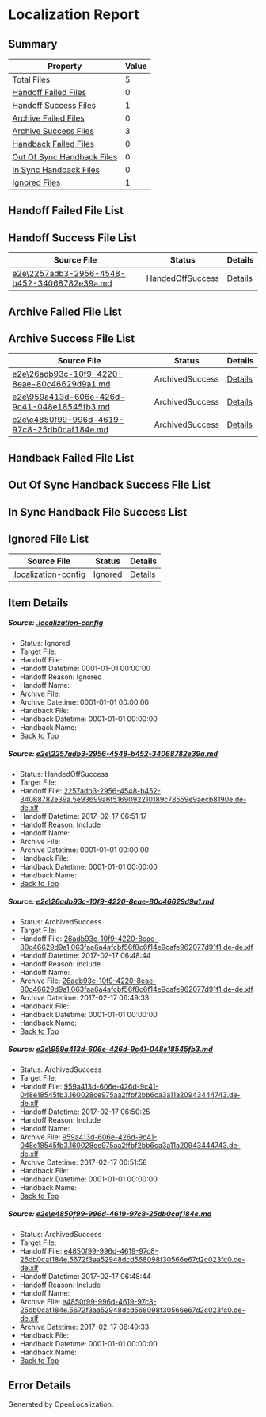 # <a name='report-top'></a> Localization Report

## Summary
 Property | Value 
 -------- | ----- 
 Total Files | 5
[ Handoff Failed Files ](#handoff-failed-list)| 0
[ Handoff Success Files ](#handoff-success-list)| 1
[ Archive Failed Files ](#archive-failed-list)| 0
[ Archive Success Files ](#archive-success-list)| 3
[ Handback Failed Files ](#handback-failed-list)| 0
[ Out Of Sync Handback Files ](#outofsync-handback-success-list)| 0
[ In Sync Handback Files ](#insync-handback-success-list)| 0
[ Ignored Files ](#ignored-list)| 1

## <a name='handoff-failed-list'></a> Handoff Failed File List

## <a name='handoff-success-list'></a> Handoff Success File List
 Source File | Status | Details 
 ----------- | ------ | ------- 
 [e2e\2257adb3-2956-4548-b452-34068782e39a.md](https://github.com/OpenLocalizationTestOrg/ol-test0/blob/564a01d173178bb79e7622b5dcedae03f2fd0d3c/e2e/2257adb3-2956-4548-b452-34068782e39a.md) | HandedOffSuccess | [Details](#8d0d3d2acaf20a34e233145bb89661f1bddb67811)

## <a name='archive-failed-list'></a> Archive Failed File List

## <a name='archive-success-list'></a> Archive Success File List
 Source File | Status | Details 
 ----------- | ------ | ------- 
 [e2e\26adb93c-10f9-4220-8eae-80c46629d9a1.md](https://github.com/OpenLocalizationTestOrg/ol-test0/blob/127bbf0117aff07cf952fb33acc9f72677bcfa18/e2e/26adb93c-10f9-4220-8eae-80c46629d9a1.md) | ArchivedSuccess | [Details](#39eb4ad38a14114a6e48d30c235c2ed4b0c493fe2)
 [e2e\959a413d-606e-426d-9c41-048e18545fb3.md](https://github.com/OpenLocalizationTestOrg/ol-test0/blob/3334d2ef73fad8b42f9a18654d49cef7a010d77d/e2e/959a413d-606e-426d-9c41-048e18545fb3.md) | ArchivedSuccess | [Details](#c8e9ff414ff852bcd41fa34edaee633e791966853)
 [e2e\e4850f99-996d-4619-97c8-25db0caf184e.md](https://github.com/OpenLocalizationTestOrg/ol-test0/blob/127bbf0117aff07cf952fb33acc9f72677bcfa18/e2e/e4850f99-996d-4619-97c8-25db0caf184e.md) | ArchivedSuccess | [Details](#5a8ab25c4748061db1a724798636b9de6ba6fd574)

## <a name='handback-failed-list'></a> Handback Failed File List

## <a name='outofsync-handback-success-list'></a> Out Of Sync Handback Success File List

## <a name='insync-handback-success-list'></a> In Sync Handback File Success List

## <a name='ignored-list'></a> Ignored File List
 Source File | Status | Details 
 ----------- | ------ | ------- 
 [.localization-config](https://github.com/OpenLocalizationTestOrg/ol-test0/blob/564a01d173178bb79e7622b5dcedae03f2fd0d3c/.localization-config) | Ignored | [Details](#cb0632cf59c1387fc1742bfb9fa3c47f87e2e5c90)

## Item Details
##### <a name='cb0632cf59c1387fc1742bfb9fa3c47f87e2e5c90'></a> Source: [.localization-config](https://github.com/OpenLocalizationTestOrg/ol-test0/blob/564a01d173178bb79e7622b5dcedae03f2fd0d3c/.localization-config)
* Status: Ignored
* Target File: 
* Handoff File: 
* Handoff Datetime: 0001-01-01 00:00:00
* Handoff Reason: Ignored
* Handoff Name: 
* Archive File: 
* Archive Datetime: 0001-01-01 00:00:00
* Handback File: 
* Handback Datetime: 0001-01-01 00:00:00
* Handback Name: 
* [Back to Top](#report-top)

##### <a name='8d0d3d2acaf20a34e233145bb89661f1bddb67811'></a> Source: [e2e\2257adb3-2956-4548-b452-34068782e39a.md](https://github.com/OpenLocalizationTestOrg/ol-test0/blob/564a01d173178bb79e7622b5dcedae03f2fd0d3c/e2e/2257adb3-2956-4548-b452-34068782e39a.md)
* Status: HandedOffSuccess
* Target File: 
* Handoff File: [2257adb3-2956-4548-b452-34068782e39a.5e93699a6f5169092210189c78559e9aecb8190e.de-de.xlf](https://github.com/OpenLocalizationTestOrg/ol-test0-handoff/blob/7f0a7b53db9559b5ac825a22c215e6c0fb059d0e/ol-handoff/OpenLocalizationTestOrg/ol-test0-dede/xinjiang/ht/2257adb3-2956-4548-b452-34068782e39a.5e93699a6f5169092210189c78559e9aecb8190e.de-de.xlf)
* Handoff Datetime: 2017-02-17 06:51:17
* Handoff Reason: Include
* Handoff Name: 
* Archive File: 
* Archive Datetime: 0001-01-01 00:00:00
* Handback File: 
* Handback Datetime: 0001-01-01 00:00:00
* Handback Name: 
* [Back to Top](#report-top)

##### <a name='39eb4ad38a14114a6e48d30c235c2ed4b0c493fe2'></a> Source: [e2e\26adb93c-10f9-4220-8eae-80c46629d9a1.md](https://github.com/OpenLocalizationTestOrg/ol-test0/blob/127bbf0117aff07cf952fb33acc9f72677bcfa18/e2e/26adb93c-10f9-4220-8eae-80c46629d9a1.md)
* Status: ArchivedSuccess
* Target File: 
* Handoff File: [26adb93c-10f9-4220-8eae-80c46629d9a1.063faa6a4afcbf56f8c6f14e9cafe962077d91f1.de-de.xlf](https://github.com/OpenLocalizationTestOrg/ol-test0-handoff/blob/6b7f851313b5f44232fac8de2196ac945d6ee0ac/ol-handoff/OpenLocalizationTestOrg/ol-test0-dede/xinjiang/ht/26adb93c-10f9-4220-8eae-80c46629d9a1.063faa6a4afcbf56f8c6f14e9cafe962077d91f1.de-de.xlf)
* Handoff Datetime: 2017-02-17 06:48:44
* Handoff Reason: Include
* Handoff Name: 
* Archive File: [26adb93c-10f9-4220-8eae-80c46629d9a1.063faa6a4afcbf56f8c6f14e9cafe962077d91f1.de-de.xlf](https://github.com/OpenLocalizationTestOrg/ol-test0-handoff/blob/6b941b270ca0f406e7c59dcd511ca2f96c63c9c2/ol-archive/OpenLocalizationTestOrg/ol-test0-dede/xinjiang/ht/26adb93c-10f9-4220-8eae-80c46629d9a1.063faa6a4afcbf56f8c6f14e9cafe962077d91f1.de-de.xlf)
* Archive Datetime: 2017-02-17 06:49:33
* Handback File: 
* Handback Datetime: 0001-01-01 00:00:00
* Handback Name: 
* [Back to Top](#report-top)

##### <a name='c8e9ff414ff852bcd41fa34edaee633e791966853'></a> Source: [e2e\959a413d-606e-426d-9c41-048e18545fb3.md](https://github.com/OpenLocalizationTestOrg/ol-test0/blob/3334d2ef73fad8b42f9a18654d49cef7a010d77d/e2e/959a413d-606e-426d-9c41-048e18545fb3.md)
* Status: ArchivedSuccess
* Target File: 
* Handoff File: [959a413d-606e-426d-9c41-048e18545fb3.160028ce975aa2ffbf2bb6ca3a11a20943444743.de-de.xlf](https://github.com/OpenLocalizationTestOrg/ol-test0-handoff/blob/1fc490a8ab9963af290c4ddd2c5af4a938a3e21d/ol-handoff/OpenLocalizationTestOrg/ol-test0-dede/xinjiang/ht/959a413d-606e-426d-9c41-048e18545fb3.160028ce975aa2ffbf2bb6ca3a11a20943444743.de-de.xlf)
* Handoff Datetime: 2017-02-17 06:50:25
* Handoff Reason: Include
* Handoff Name: 
* Archive File: [959a413d-606e-426d-9c41-048e18545fb3.160028ce975aa2ffbf2bb6ca3a11a20943444743.de-de.xlf](https://github.com/OpenLocalizationTestOrg/ol-test0-handoff/blob/30b91e94755b54583e50eba5862afc6b74dc6a31/ol-archive/OpenLocalizationTestOrg/ol-test0-dede/xinjiang/ht/959a413d-606e-426d-9c41-048e18545fb3.160028ce975aa2ffbf2bb6ca3a11a20943444743.de-de.xlf)
* Archive Datetime: 2017-02-17 06:51:58
* Handback File: 
* Handback Datetime: 0001-01-01 00:00:00
* Handback Name: 
* [Back to Top](#report-top)

##### <a name='5a8ab25c4748061db1a724798636b9de6ba6fd574'></a> Source: [e2e\e4850f99-996d-4619-97c8-25db0caf184e.md](https://github.com/OpenLocalizationTestOrg/ol-test0/blob/127bbf0117aff07cf952fb33acc9f72677bcfa18/e2e/e4850f99-996d-4619-97c8-25db0caf184e.md)
* Status: ArchivedSuccess
* Target File: 
* Handoff File: [e4850f99-996d-4619-97c8-25db0caf184e.5672f3aa52948dcd568098f30566e67d2c023fc0.de-de.xlf](https://github.com/OpenLocalizationTestOrg/ol-test0-handoff/blob/6b7f851313b5f44232fac8de2196ac945d6ee0ac/ol-handoff/OpenLocalizationTestOrg/ol-test0-dede/xinjiang/ht/e4850f99-996d-4619-97c8-25db0caf184e.5672f3aa52948dcd568098f30566e67d2c023fc0.de-de.xlf)
* Handoff Datetime: 2017-02-17 06:48:44
* Handoff Reason: Include
* Handoff Name: 
* Archive File: [e4850f99-996d-4619-97c8-25db0caf184e.5672f3aa52948dcd568098f30566e67d2c023fc0.de-de.xlf](https://github.com/OpenLocalizationTestOrg/ol-test0-handoff/blob/6b941b270ca0f406e7c59dcd511ca2f96c63c9c2/ol-archive/OpenLocalizationTestOrg/ol-test0-dede/xinjiang/ht/e4850f99-996d-4619-97c8-25db0caf184e.5672f3aa52948dcd568098f30566e67d2c023fc0.de-de.xlf)
* Archive Datetime: 2017-02-17 06:49:33
* Handback File: 
* Handback Datetime: 0001-01-01 00:00:00
* Handback Name: 
* [Back to Top](#report-top)


## Error Details

Generated by OpenLocalization.
